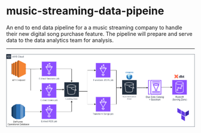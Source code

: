 # music-streaming-data-pipeine
An end to end data pipeline for a a music streaming company to handle their new digital song purchase feature. The pipeline will prepare and serve data to the data analytics team for analysis.

----------------------------------------------------------------------------
![image](https://raw.githubusercontent.com/jabhuiyan/music-streaming-data-pipeine/refs/heads/main/images/Capstone-diagram.png)
